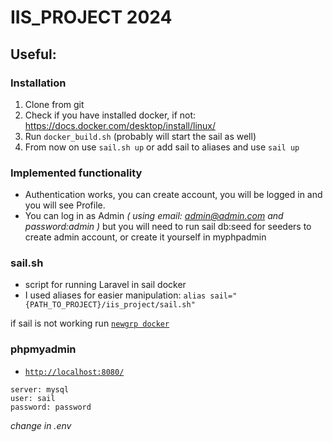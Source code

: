 # IIS_PROJECT 2024

## Useful:
### Installation
1. Clone from git
2. Check if you have installed docker, if not: https://docs.docker.com/desktop/install/linux/
3. Run `docker_build.sh` (probably will start the sail as well)
4. From now on use `sail.sh up` or add sail to aliases and use `sail up`

### Implemented functionality
- Authentication works, you can create account, you will be logged in and you will see Profile.
- You can log in as Admin *( using email: admin@admin.com and password:admin )* but you will need to run sail db:seed for seeders to create admin account, or create it yourself in myphpadmin

### sail.sh
- script for running Laravel in sail docker
- I used aliases for easier manipulation: `alias sail="{PATH_TO_PROJECT}/iis_project/sail.sh"`

if sail is not working run [`newgrp docker`](https://docs.docker.com/engine/install/linux-postinstall/)

### phpmyadmin
- [`http://localhost:8080/`](http://localhost:8080/)
```
server: mysql
user: sail
password: password
```
*change in .env*
